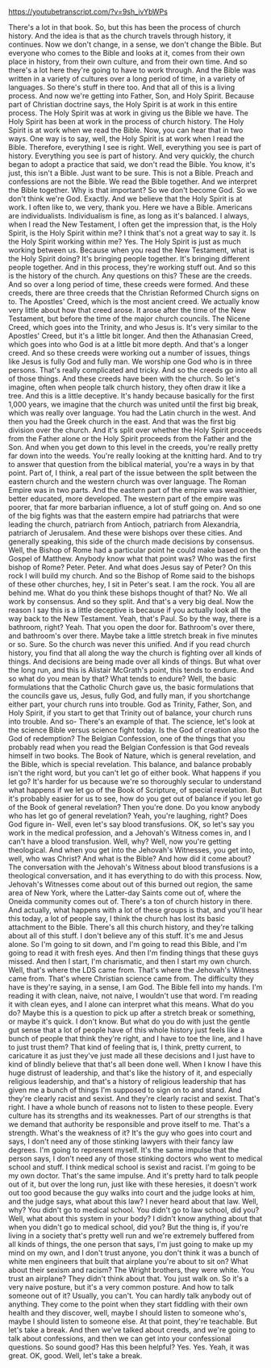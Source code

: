 https://youtubetranscript.com/?v=9sh_ivYbWPs

 There's a lot in that book. So, but this has been the process of church history. And the idea is that as the church travels through history, it continues. Now we don't change, in a sense, we don't change the Bible. But everyone who comes to the Bible and looks at it, comes from their own place in history, from their own culture, and from their own time. And so there's a lot here they're going to have to work through. And the Bible was written in a variety of cultures over a long period of time, in a variety of languages. So there's stuff in there too. And that all of this is a living process. And now we're getting into Father, Son, and Holy Spirit. Because part of Christian doctrine says, the Holy Spirit is at work in this entire process. The Holy Spirit was at work in giving us the Bible we have. The Holy Spirit has been at work in the process of church history. The Holy Spirit is at work when we read the Bible. Now, you can hear that in two ways. One way is to say, well, the Holy Spirit is at work when I read the Bible. Therefore, everything I see is right. Well, everything you see is part of history. Everything you see is part of history. And very quickly, the church began to adopt a practice that said, we don't read the Bible. You know, it's just, this isn't a Bible. Just want to be sure. This is not a Bible. Preach and confessions are not the Bible. We read the Bible together. And we interpret the Bible together. Why is that important? So we don't become God. So we don't think we're God. Exactly. And we believe that the Holy Spirit is at work. I often like to, we very, thank you. Here we have a Bible. Americans are individualists. Individualism is fine, as long as it's balanced. I always, when I read the New Testament, I often get the impression that, is the Holy Spirit, is the Holy Spirit within me? I think that's not a great way to say it. Is the Holy Spirit working within me? Yes. The Holy Spirit is just as much working between us. Because when you read the New Testament, what is the Holy Spirit doing? It's bringing people together. It's bringing different people together. And in this process, they're working stuff out. And so this is the history of the church. Any questions on this? These are the creeds. And so over a long period of time, these creeds were formed. And these creeds, there are three creeds that the Christian Reformed Church signs on to. The Apostles' Creed, which is the most ancient creed. We actually know very little about how that creed arose. It arose after the time of the New Testament, but before the time of the major church councils. The Nicene Creed, which goes into the Trinity, and who Jesus is. It's very similar to the Apostles' Creed, but it's a little bit longer. And then the Athanasian Creed, which goes into who God is at a little bit more depth. And that's a longer creed. And so these creeds were working out a number of issues, things like Jesus is fully God and fully man. We worship one God who is in three persons. That's really complicated and tricky. And so the creeds go into all of those things. And these creeds have been with the church. So let's imagine, often when people talk church history, they often draw it like a tree. And this is a little deceptive. It's handy because basically for the first 1,000 years, we imagine that the church was united until the first big break, which was really over language. You had the Latin church in the west. And then you had the Greek church in the east. And that was the first big division over the church. And it's split over whether the Holy Spirit proceeds from the Father alone or the Holy Spirit proceeds from the Father and the Son. And when you get down to this level in the creeds, you're really pretty far down into the weeds. You're really looking at the knitting hard. And to try to answer that question from the biblical material, you're a ways in by that point. Part of, I think, a real part of the issue between the split between the eastern church and the western church was over language. The Roman Empire was in two parts. And the eastern part of the empire was wealthier, better educated, more developed. The western part of the empire was poorer, that far more barbarian influence, a lot of stuff going on. And so one of the big fights was that the eastern empire had patriarchs that were leading the church, patriarch from Antioch, patriarch from Alexandria, patriarch of Jerusalem. And these were bishops over these cities. And generally speaking, this side of the church made decisions by consensus. Well, the Bishop of Rome had a particular point he could make based on the Gospel of Matthew. Anybody know what that point was? Who was the first bishop of Rome? Peter. Peter. And what does Jesus say of Peter? On this rock I will build my church. And so the Bishop of Rome said to the bishops of these other churches, hey, I sit in Peter's seat. I am the rock. You all are behind me. What do you think these bishops thought of that? No. We all work by consensus. And so they split. And that's a very big deal. Now the reason I say this is a little deceptive is because if you actually look all the way back to the New Testament. Yeah, that's Paul. So by the way, there is a bathroom, right? Yeah. That you open the door for. Bathroom's over there, and bathroom's over there. Maybe take a little stretch break in five minutes or so. Sure. So the church was never this unified. And if you read church history, you find that all along the way the church is fighting over all kinds of things. And decisions are being made over all kinds of things. But what over the long run, and this is Alistair McGrath's point, this tends to endure. And so what do you mean by that? What tends to endure? Well, the basic formulations that the Catholic Church gave us, the basic formulations that the councils gave us, Jesus, fully God, and fully man, if you shortchange either part, your church runs into trouble. God as Trinity, Father, Son, and Holy Spirit, if you start to get that Trinity out of balance, your church runs into trouble. And so- There's an example of that. The science, let's look at the science Bible versus science fight today. Is the God of creation also the God of redemption? The Belgian Confession, one of the things that you probably read when you read the Belgian Confession is that God reveals himself in two books. The Book of Nature, which is general revelation, and the Bible, which is special revelation. This balance, and balance probably isn't the right word, but you can't let go of either book. What happens if you let go? It's harder for us because we're so thoroughly secular to understand what happens if we let go of the Book of Scripture, of special revelation. But it's probably easier for us to see, how do you get out of balance if you let go of the Book of general revelation? Then you're done. Do you know anybody who has let go of general revelation? Yeah, you're laughing, right? Does God figure in- Well, even let's say blood transfusions. OK, so let's say you work in the medical profession, and a Jehovah's Witness comes in, and I can't have a blood transfusion. Well, why? Well, now you're getting theological. And when you get into the Jehovah's Witnesses, you get into, well, who was Christ? And what is the Bible? And how did it come about? The conversation with the Jehovah's Witness about blood transfusions is a theological conversation, and it has everything to do with this process. Now, Jehovah's Witnesses come about out of this burned out region, the same area of New York, where the Latter-day Saints come out of, where the Oneida community comes out of. There's a ton of church history in there. And actually, what happens with a lot of these groups is that, and you'll hear this today, a lot of people say, I think the church has lost its basic attachment to the Bible. There's all this church history, and they're talking about all of this stuff. I don't believe any of this stuff. It's me and Jesus alone. So I'm going to sit down, and I'm going to read this Bible, and I'm going to read it with fresh eyes. And then I'm finding things that these guys missed. And then I start, I'm charismatic, and then I start my own church. Well, that's where the LDS came from. That's where the Jehovah's Witness came from. That's where Christian science came from. The difficulty they have is they're saying, in a sense, I am God. The Bible fell into my hands. I'm reading it with clean, naive, not naive, I wouldn't use that word. I'm reading it with clean eyes, and I alone can interpret what this means. What do you do? Maybe this is a question to pick up after a stretch break or something, or maybe it's quick. I don't know. But what do you do with just the gentle gut sense that a lot of people have of this whole history just feels like a bunch of people that think they're right, and I have to toe the line, and I have to just trust them? That kind of feeling that is, I think, pretty current, to caricature it as just they've just made all these decisions and I just have to kind of blindly believe that that's all been done well. When I know I have this huge distrust of leadership, and that's like the history of it, and especially religious leadership, and that's a history of religious leadership that has given me a bunch of things I'm supposed to sign on to and stand. And they're clearly racist and sexist. And they're clearly racist and sexist. That's right. I have a whole bunch of reasons not to listen to these people. Every culture has its strengths and its weaknesses. Part of our strengths is that we demand that authority be responsible and prove itself to me. That's a strength. What's the weakness of it? It's the guy who goes into court and says, I don't need any of those stinking lawyers with their fancy law degrees. I'm going to represent myself. It's the same impulse that the person says, I don't need any of those stinking doctors who went to medical school and stuff. I think medical school is sexist and racist. I'm going to be my own doctor. That's the same impulse. And it's pretty hard to talk people out of it, but over the long run, just like with these heresies, it doesn't work out too good because the guy walks into court and the judge looks at him, and the judge says, what about this law? I never heard about that law. Well, why? You didn't go to medical school. You didn't go to law school, did you? Well, what about this system in your body? I didn't know anything about that when you didn't go to medical school, did you? But the thing is, if you're living in a society that's pretty well run and we're extremely buffered from all kinds of things, the one person that says, I'm just going to make up my mind on my own, and I don't trust anyone, you don't think it was a bunch of white men engineers that built that airplane you're about to sit on? What about their sexism and racism? The Wright brothers, they were white. You trust an airplane? They didn't think about that. You just walk on. So it's a very naive posture, but it's a very common posture. And how to talk someone out of it? Usually, you can't. You can hardly talk anybody out of anything. They come to the point when they start fiddling with their own health and they discover, well, maybe I should listen to someone who's, maybe I should listen to someone else. At that point, they're teachable. But let's take a break. And then we've talked about creeds, and we're going to talk about confessions, and then we can get into your confessional questions. So sound good? Has this been helpful? Yes. Yes. Yeah, it was great. OK, good. Well, let's take a break.